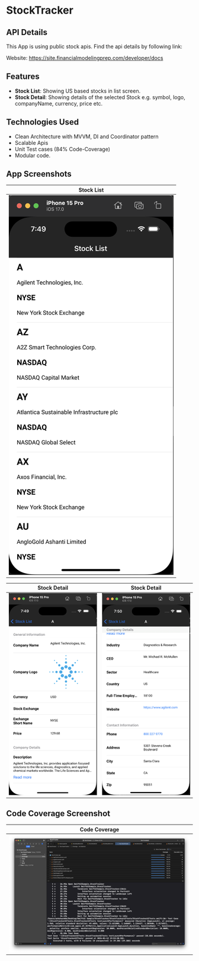 # StockTracker

## API Details

This App is using public stock apis. Find the api details by following link:

Website: https://site.financialmodelingprep.com/developer/docs

## Features
- **Stock List**: Showing US based stocks in list screen.
- **Stock Detail**: Showing details of the selected Stock e.g. symbol, logo, companyName, currency, price etc.

## Technologies Used
- Clean Architecture with MVVM, DI and Coordinator pattern
- Scalable Apis 
- Unit Test cases (84% Code-Coverage)
- Modular code.

## App Screenshots

| Stock List                                |
| -------------------------------------- |
| ![Stock List](Screenshot/1.jpg) |


| Stock Detail                                | Stock Detail                                |
| -------------------------------------- | ------------------------------------------- |
| ![Stock Detail](Screenshot/2.jpg) | ![Stock Detail](Screenshot/3.jpg) |


## Code Coverage Screenshot

| Code Coverage                                |
| -------------------------------------- |
| ![Code Coverage](Screenshot/4.jpg) |
